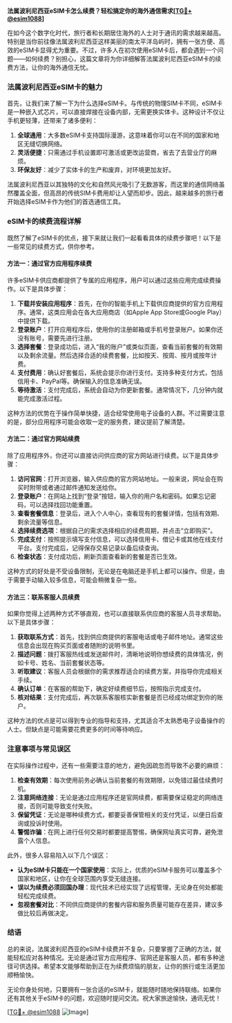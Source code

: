**法属波利尼西亚eSIM卡怎么续费？轻松搞定你的海外通信需求[[TG💪+ @esim1088](https://t.me/s/esim1088)]**

在如今这个数字化时代，旅行者和长期居住海外的人士对于通讯的需求越来越高。特别是当你前往像法属波利尼西亚这样美丽的南太平洋岛屿时，拥有一张方便、高效的eSIM卡显得尤为重要。不过，许多人在初次使用eSIM卡后，都会遇到一个问题——如何续费？别担心，这篇文章将为你详细解答法属波利尼西亚eSIM卡的续费方法，让你的海外通信无忧。

### 法属波利尼西亚eSIM卡的魅力

首先，让我们来了解一下为什么选择eSIM卡。与传统的物理SIM卡不同，eSIM卡是一种嵌入式芯片，可以直接焊接在设备内部，无需更换实体卡。这种设计不仅让手机更轻薄，还带来了诸多便利：

1. **全球通用**：大多数eSIM卡支持国际漫游，这意味着你可以在不同的国家和地区无缝切换网络。
2. **灵活便捷**：只需通过手机设置即可激活或更改运营商，省去了去营业厅的麻烦。
3. **环保友好**：减少了实体卡的生产和废弃，对环境更加友好。

法属波利尼西亚以其独特的文化和自然风光吸引了无数游客，而这里的通信网络虽然覆盖全面，但高昂的传统SIM卡费用却让人望而却步。因此，越来越多的旅行者开始选择eSIM卡作为他们的首选通信工具。

### eSIM卡的续费流程详解

既然了解了eSIM卡的优点，接下来就让我们一起看看具体的续费步骤吧！以下是一些常见的续费方式，供你参考。

#### 方法一：通过官方应用程序续费

许多eSIM卡供应商都提供了专属的应用程序，用户可以通过这些应用完成续费操作。以下是具体步骤：

1. **下载并安装应用程序**：首先，在你的智能手机上下载供应商提供的官方应用程序。通常，这类应用会在各大应用商店（如Apple App Store或Google Play）中提供下载。
2. **登录账户**：打开应用程序后，使用你的注册邮箱或手机号登录账户。如果你还没有账号，需要先进行注册。
3. **选择套餐**：登录成功后，进入“我的账户”或类似页面，查看当前套餐的有效期以及剩余流量。然后选择合适的续费套餐，比如按天、按周、按月或按年计费。
4. **支付费用**：确认好套餐后，系统会提示你进行支付。支持多种支付方式，包括信用卡、PayPal等。确保输入的信息准确无误。
5. **等待激活**：支付完成后，系统会自动为你更新套餐。通常情况下，几分钟内就能完成激活过程。

这种方法的优势在于操作简单快捷，适合经常使用电子设备的人群。不过需要注意的是，部分应用程序可能会收取一定的服务费，建议提前了解清楚。

#### 方法二：通过官方网站续费

除了应用程序外，你还可以直接访问供应商的官方网站进行续费。以下是具体步骤：

1. **访问官网**：打开浏览器，输入供应商的官方网站地址。一般来说，网址会在购买时附带或者通过邮件通知发送给你。
2. **登录账户**：在网站上找到“登录”按钮，输入你的用户名和密码。如果忘记密码，可以选择找回功能重置。
3. **查看套餐信息**：登录后，进入个人中心，查看现有的套餐详情，包括有效期、剩余流量等信息。
4. **选择续费选项**：根据自己的需求选择相应的续费周期，并点击“立即购买”。
5. **完成支付**：按照提示填写支付信息，可以选择信用卡、借记卡或其他在线支付平台。支付完成后，记得保存交易记录以备后续查询。
6. **检查状态**：支付成功后，刷新页面查看新的套餐是否已生效。

这种方式的好处是不受设备限制，无论是在电脑还是手机上都可以操作。但是，由于需要手动输入较多信息，可能会稍微复杂一些。

#### 方法三：联系客服人员续费

如果你觉得上述两种方式不够直观，也可以直接联系供应商的客服人员寻求帮助。以下是具体步骤：

1. **获取联系方式**：首先，找到供应商提供的客服电话或电子邮件地址。通常这些信息会出现在购买页面或者随附的说明书里。
2. **描述问题**：拨打客服热线或发送邮件时，清晰地说明你想续费的具体情况，例如卡号、姓名、当前套餐状态等。
3. **听取建议**：客服人员会根据你的需求推荐适合的续费方案，并指导你完成相关手续。
4. **确认订单**：在客服的帮助下，确定好续费细节后，按照指示完成支付。
5. **核对结果**：支付完成后，再次联系客服核实新套餐是否已经成功绑定到你的账户。

这种方法的优点是可以得到专业的指导和支持，尤其适合不太熟悉电子设备操作的人士。但缺点是可能需要花费更多的时间等待响应。

### 注意事项与常见误区

在实际操作过程中，还有一些需要注意的地方，避免因疏忽而导致不必要的麻烦：

1. **检查有效期**：每次使用前务必确认当前套餐的有效期限，以免错过最佳续费时机。
2. **注意网络连接**：无论是通过应用程序还是官网续费，都需要保证稳定的网络连接，否则可能导致支付失败。
3. **保留凭证**：无论是哪种续费方式，都要妥善保管相关的支付凭证，以便日后查询或投诉时使用。
4. **警惕诈骗**：在网上进行任何交易时都要提高警惕，确保网址真实可靠，避免泄露个人信息。

此外，很多人容易陷入以下几个误区：

- **认为eSIM卡只能在一个国家使用**：实际上，优质的eSIM卡服务可以覆盖多个国家和地区，让你在全球范围内享受无缝连接。
- **误以为续费必须回国办理**：现代技术已经实现了远程管理，无论身在何处都能轻松完成续费。
- **忽视套餐对比**：不同供应商提供的套餐内容和服务质量可能存在差异，建议多做比较后再做决定。

### 结语

总的来说，法属波利尼西亚的eSIM卡续费并不复杂，只要掌握了正确的方法，就能轻松应对各种情况。无论是通过官方应用程序、官网还是客服人员，都有多种途径可供选择。希望本文能够帮助到正在为续费烦恼的朋友，让你的旅行或生活更加顺畅愉快。

无论你身处何地，只要拥有一张合适的eSIM卡，就能随时随地保持联络。如果你还有其他关于eSIM卡的问题，欢迎随时提问交流。祝大家旅途愉快，通讯无忧！

[[TG💪+ @esim1088](https://t.me/s/esim1088) ![Image](https://i.postimg.cc/4NQfJmqS/Snipaste-2025-05-13-00-14-12.png)]
